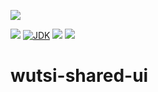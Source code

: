[![](https://github.com/wutsi/wutsi-shared-ui/actions/workflows/master.yml/badge.svg)](https://github.com/wutsi/wutsi-shared-ui/actions/workflows/master.yml)

![](https://img.shields.io/github/v/tag/wutsi/wutsi-shared-ui)
[![JDK](https://img.shields.io/badge/jdk-11-brightgreen.svg)](https://jdk.java.net/11/)
[![](https://img.shields.io/badge/maven-3.6-brightgreen.svg)](https://maven.apache.org/download.cgi)
![](https://img.shields.io/badge/language-kotlin-blue.svg)

# wutsi-shared-ui
